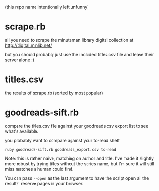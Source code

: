 (this repo name intentionally left unfunny)

scrape.rb
============

all you need to scrape the minuteman library digital collection at http://digital.minlib.net/

but you should probably just use the included titles.csv file and leave their server alone :)

titles.csv
============

the results of scrape.rb (sorted by most popular)

goodreads-sift.rb
============

compare the titles.csv file against your goodreads csv export list to see what's available.

you probably want to compare against your to-read shelf

`ruby goodreads-sift.rb goodreads_export.csv to-read`

Note: this is rather naive, matching on author and title. I've made it slightly more robust by trying titles without the series name, but I'm sure it will still miss matches a human could find.

You can pass `--open` as the last argument to have the script open all the results' reserve pages in your browser.
